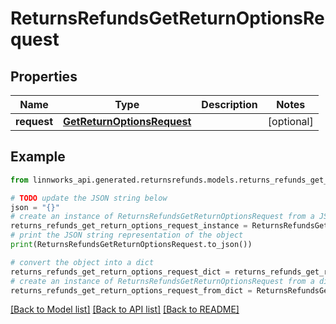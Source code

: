 # ReturnsRefundsGetReturnOptionsRequest


## Properties

Name | Type | Description | Notes
------------ | ------------- | ------------- | -------------
**request** | [**GetReturnOptionsRequest**](GetReturnOptionsRequest.md) |  | [optional] 

## Example

```python
from linnworks_api.generated.returnsrefunds.models.returns_refunds_get_return_options_request import ReturnsRefundsGetReturnOptionsRequest

# TODO update the JSON string below
json = "{}"
# create an instance of ReturnsRefundsGetReturnOptionsRequest from a JSON string
returns_refunds_get_return_options_request_instance = ReturnsRefundsGetReturnOptionsRequest.from_json(json)
# print the JSON string representation of the object
print(ReturnsRefundsGetReturnOptionsRequest.to_json())

# convert the object into a dict
returns_refunds_get_return_options_request_dict = returns_refunds_get_return_options_request_instance.to_dict()
# create an instance of ReturnsRefundsGetReturnOptionsRequest from a dict
returns_refunds_get_return_options_request_from_dict = ReturnsRefundsGetReturnOptionsRequest.from_dict(returns_refunds_get_return_options_request_dict)
```
[[Back to Model list]](../README.md#documentation-for-models) [[Back to API list]](../README.md#documentation-for-api-endpoints) [[Back to README]](../README.md)


